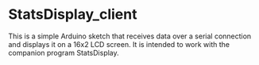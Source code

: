 # StatsDisplay_client
This is a simple Arduino sketch that receives data over a serial connection and displays it on a 16x2 LCD screen. It is intended to work with the companion program StatsDisplay.
